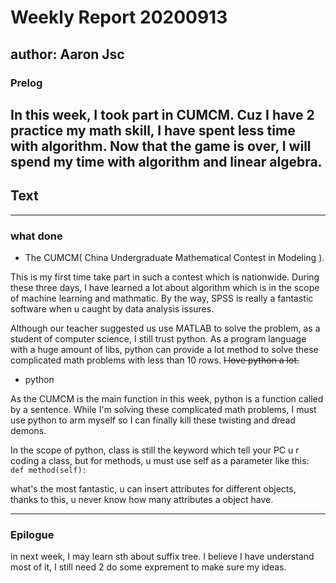 # Weekly Report 20200913
author: Aaron Jsc
---

### Prelog

In this week, I took part in CUMCM. Cuz I have 2 practice my math skill, I have spent less time with algorithm. Now that the game is over, I will spend my time with algorithm and linear algebra.
---


## Text
---
### what done

- The CUMCM( China Undergraduate Mathematical Contest in Modeling ). 

This is my first time take part in such a contest which is nationwide. During these three days, I have learned a lot about algorithm which is in the scope of machine learning and mathmatic. By the way, SPSS is really a fantastic software when u caught by data analysis issures.

Although our teacher suggested us use MATLAB to solve the problem, as a student of computer science, I still trust python. As a program language with a huge amount of libs, python can provide a lot method to solve these complicated math problems with less than 10 rows. ~~I love python a lot.~~


- python

As the CUMCM is the main function in this week, python is a function called by a sentence. While I'm solving these complicated math problems, I must use python to arm myself so I can finally kill these twisting and dread demons.

In the scope of python, class is still the keyword which tell your PC u r coding a class, but for methods, u must use self as a parameter like this:
`	def method(self):`

what's the most fantastic, u can insert attributes for different objects, thanks to this, u never know how many attributes a object have.


---

### Epilogue

in next week, I may learn sth about suffix tree. I believe I have understand most of it, I still need 2 do some exprement to make sure my ideas.
